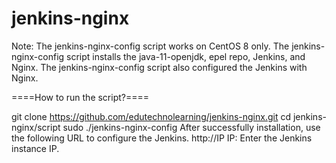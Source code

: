 # jenkins-nginx
Note: The jenkins-nginx-config script works on CentOS 8 only.
The jenkins-nginx-config script installs the java-11-openjdk, epel repo, Jenkins, and Nginx.
The jenkins-nginx-config script also configured the Jenkins with Nginx.

====How to run the script?====

git clone https://github.com/edutechnolearning/jenkins-nginx.git
cd jenkins-nginx/script
sudo ./jenkins-nginx-config
After successfully installation, use the following URL to configure the Jenkins.
http://IP
IP: Enter the Jenkins instance IP.
